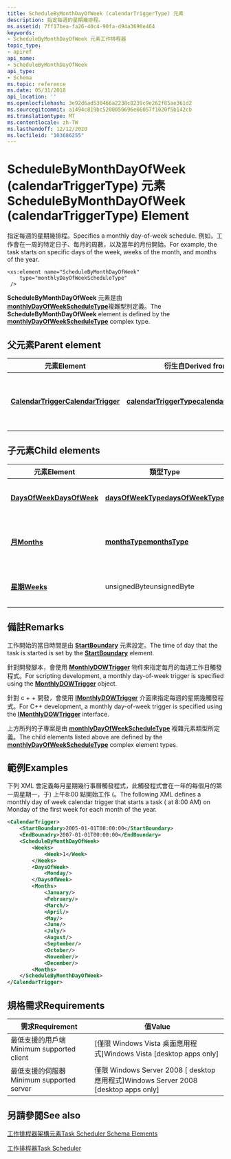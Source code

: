 ```yaml
---
title: ScheduleByMonthDayOfWeek (calendarTriggerType) 元素
description: 指定每週的星期幾排程。
ms.assetid: 7ff17bea-fa26-40c4-90fa-d94a3690e464
keywords:
- ScheduleByMonthDayOfWeek 元素工作排程器
topic_type:
- apiref
api_name:
- ScheduleByMonthDayOfWeek
api_type:
- Schema
ms.topic: reference
ms.date: 05/31/2018
api_location: ''
ms.openlocfilehash: 3e92d6ad530466a2238c8239c9e262f85ae361d2
ms.sourcegitcommit: a1494c819bc5200050696e66057f1020f5b142cb
ms.translationtype: MT
ms.contentlocale: zh-TW
ms.lasthandoff: 12/12/2020
ms.locfileid: "103686255"
---
```

# <a name="schedulebymonthdayofweek-calendartriggertype-element"></a><span data-ttu-id="e285f-104">ScheduleByMonthDayOfWeek (calendarTriggerType) 元素</span><span class="sxs-lookup"><span data-stu-id="e285f-104">ScheduleByMonthDayOfWeek (calendarTriggerType) Element</span></span>

<span data-ttu-id="e285f-105">指定每週的星期幾排程。</span><span class="sxs-lookup"><span data-stu-id="e285f-105">Specifies a monthly day-of-week schedule.</span></span> <span data-ttu-id="e285f-106">例如，工作會在一周的特定日子、每月的周數，以及當年的月份開始。</span><span class="sxs-lookup"><span data-stu-id="e285f-106">For example, the task starts on specific days of the week, weeks of the month, and months of the year.</span></span>

``` syntax
<xs:element name="ScheduleByMonthDayOfWeek"
    type="monthlyDayOfWeekScheduleType"
 />
```

<span data-ttu-id="e285f-107">**ScheduleByMonthDayOfWeek** 元素是由 [**monthlyDayOfWeekScheduleType**](taskschedulerschema-monthlydayofweekscheduletype-complextype.md)複雜型別定義。</span><span class="sxs-lookup"><span data-stu-id="e285f-107">The **ScheduleByMonthDayOfWeek** element is defined by the [**monthlyDayOfWeekScheduleType**](taskschedulerschema-monthlydayofweekscheduletype-complextype.md) complex type.</span></span>

## <a name="parent-element"></a><span data-ttu-id="e285f-108">父元素</span><span class="sxs-lookup"><span data-stu-id="e285f-108">Parent element</span></span>



| <span data-ttu-id="e285f-109">元素</span><span class="sxs-lookup"><span data-stu-id="e285f-109">Element</span></span>                                                                             | <span data-ttu-id="e285f-110">衍生自</span><span class="sxs-lookup"><span data-stu-id="e285f-110">Derived from</span></span>                                                                       | <span data-ttu-id="e285f-111">Description</span><span class="sxs-lookup"><span data-stu-id="e285f-111">Description</span></span>                                                                                |
|-------------------------------------------------------------------------------------|------------------------------------------------------------------------------------|--------------------------------------------------------------------------------------------|
| [<span data-ttu-id="e285f-112">**CalendarTrigger**</span><span class="sxs-lookup"><span data-stu-id="e285f-112">**CalendarTrigger**</span></span>](taskschedulerschema-calendartrigger-triggergroup-element.md) | [<span data-ttu-id="e285f-113">**calendarTriggerType**</span><span class="sxs-lookup"><span data-stu-id="e285f-113">**calendarTriggerType**</span></span>](taskschedulerschema-calendartriggertype-complextype.md) | <span data-ttu-id="e285f-114">指定每日、每週、每月或每週 (DOW) 觸發程式。</span><span class="sxs-lookup"><span data-stu-id="e285f-114">Specifies a daily, weekly, monthly, or a monthly day-of-the-week (DOW) trigger.</span></span><br/> |



## <a name="child-elements"></a><span data-ttu-id="e285f-115">子元素</span><span class="sxs-lookup"><span data-stu-id="e285f-115">Child elements</span></span>



| <span data-ttu-id="e285f-116">元素</span><span class="sxs-lookup"><span data-stu-id="e285f-116">Element</span></span>                                                                                   | <span data-ttu-id="e285f-117">類型</span><span class="sxs-lookup"><span data-stu-id="e285f-117">Type</span></span>                                                                     | <span data-ttu-id="e285f-118">Description</span><span class="sxs-lookup"><span data-stu-id="e285f-118">Description</span></span>                                                             |
|-------------------------------------------------------------------------------------------|--------------------------------------------------------------------------|-------------------------------------------------------------------------|
| [<span data-ttu-id="e285f-119">**DaysOfWeek**</span><span class="sxs-lookup"><span data-stu-id="e285f-119">**DaysOfWeek**</span></span>](taskschedulerschema-daysofweek-monthlydayofweekscheduletype-element.md) | [<span data-ttu-id="e285f-120">**daysOfWeekType**</span><span class="sxs-lookup"><span data-stu-id="e285f-120">**daysOfWeekType**</span></span>](taskschedulerschema-daysofweektype-complextype.md) | <span data-ttu-id="e285f-121">指定工作執行的星期幾。</span><span class="sxs-lookup"><span data-stu-id="e285f-121">Specifies the days of the week in which the task runs.</span></span><br/>       |
| [<span data-ttu-id="e285f-122">**月**</span><span class="sxs-lookup"><span data-stu-id="e285f-122">**Months**</span></span>](taskschedulerschema-months-monthlydayofweekscheduletype-element.md)         | [<span data-ttu-id="e285f-123">**monthsType**</span><span class="sxs-lookup"><span data-stu-id="e285f-123">**monthsType**</span></span>](taskschedulerschema-monthstype-complextype.md)         | <span data-ttu-id="e285f-124">指定執行工作的年份月份。</span><span class="sxs-lookup"><span data-stu-id="e285f-124">Specifies the months of the year during which the task runs.</span></span><br/> |
| [<span data-ttu-id="e285f-125">**星期**</span><span class="sxs-lookup"><span data-stu-id="e285f-125">**Weeks**</span></span>](taskschedulerschema-weeks-monthlydayofweekscheduletype-element.md)           | <span data-ttu-id="e285f-126">unsignedByte</span><span class="sxs-lookup"><span data-stu-id="e285f-126">unsignedByte</span></span>                                                             | <span data-ttu-id="e285f-127">指定排程中周之間的間隔。</span><span class="sxs-lookup"><span data-stu-id="e285f-127">Specifies the interval between the weeks in the schedule.</span></span><br/>    |



## <a name="remarks"></a><span data-ttu-id="e285f-128">備註</span><span class="sxs-lookup"><span data-stu-id="e285f-128">Remarks</span></span>

<span data-ttu-id="e285f-129">工作開始的當日時間是由 [**StartBoundary**](taskschedulerschema-startboundary-triggerbasetype-element.md) 元素設定。</span><span class="sxs-lookup"><span data-stu-id="e285f-129">The time of day that the task is started is set by the [**StartBoundary**](taskschedulerschema-startboundary-triggerbasetype-element.md) element.</span></span>

<span data-ttu-id="e285f-130">針對開發腳本，會使用 [**MonthlyDOWTrigger**](monthlydowtrigger.md) 物件來指定每月的每週工作日觸發程式。</span><span class="sxs-lookup"><span data-stu-id="e285f-130">For scripting development, a monthly day-of-week trigger is specified using the [**MonthlyDOWTrigger**](monthlydowtrigger.md) object.</span></span>

<span data-ttu-id="e285f-131">針對 c + + 開發，會使用 [**IMonthlyDOWTrigger**](/windows/desktop/api/taskschd/nn-taskschd-imonthlydowtrigger) 介面來指定每週的星期幾觸發程式。</span><span class="sxs-lookup"><span data-stu-id="e285f-131">For C++ development, a monthly day-of-week trigger is specified using the [**IMonthlyDOWTrigger**](/windows/desktop/api/taskschd/nn-taskschd-imonthlydowtrigger) interface.</span></span>

<span data-ttu-id="e285f-132">上方所列的子專案是由 [**monthlyDayOfWeekScheduleType**](taskschedulerschema-monthlydayofweekscheduletype-complextype.md) 複雜元素類型所定義。</span><span class="sxs-lookup"><span data-stu-id="e285f-132">The child elements listed above are defined by the [**monthlyDayOfWeekScheduleType**](taskschedulerschema-monthlydayofweekscheduletype-complextype.md) complex element types.</span></span>

## <a name="examples"></a><span data-ttu-id="e285f-133">範例</span><span class="sxs-lookup"><span data-stu-id="e285f-133">Examples</span></span>

<span data-ttu-id="e285f-134">下列 XML 會定義每月星期幾行事曆觸發程式，此觸發程式會在一年的每個月的第一周星期一，于) 上午8:00 點開始工作 (。</span><span class="sxs-lookup"><span data-stu-id="e285f-134">The following XML defines a monthly day of week calendar trigger that starts a task ( at 8:00 AM) on Monday of the first week for each month of the year.</span></span>


```XML
<CalendarTrigger>
    <StartBoundary>2005-01-01T08:00:00</StartBoundary>
    <EndBounadry>2007-01-01T00:00:00</EndBoundary>
    <ScheduleByMonthDayOfWeek>
        <Weeks>
            <Week>1</Week>
        </Weeks>
        <DaysOfWeek>
            <Monday/>
        </DaysOfWeek>
        <Months>
            <January/>
            <February/>
            <March/>
            <April/>
            <May/>
            <June/>
            <July/>
            <August/>
            <September/>
            <October/>
            <November/>
            <December/>
        <Months>
    </ScheduleByMonthDayOfWeek>
</CalendarTrigger>
```



## <a name="requirements"></a><span data-ttu-id="e285f-135">規格需求</span><span class="sxs-lookup"><span data-stu-id="e285f-135">Requirements</span></span>



| <span data-ttu-id="e285f-136">需求</span><span class="sxs-lookup"><span data-stu-id="e285f-136">Requirement</span></span> | <span data-ttu-id="e285f-137">值</span><span class="sxs-lookup"><span data-stu-id="e285f-137">Value</span></span> |
|-------------------------------------|------------------------------------------------------|
| <span data-ttu-id="e285f-138">最低支援的用戶端</span><span class="sxs-lookup"><span data-stu-id="e285f-138">Minimum supported client</span></span><br/> | <span data-ttu-id="e285f-139">\[僅限 Windows Vista 桌面應用程式\]</span><span class="sxs-lookup"><span data-stu-id="e285f-139">Windows Vista \[desktop apps only\]</span></span><br/>       |
| <span data-ttu-id="e285f-140">最低支援的伺服器</span><span class="sxs-lookup"><span data-stu-id="e285f-140">Minimum supported server</span></span><br/> | <span data-ttu-id="e285f-141">僅限 Windows Server 2008 \[ desktop 應用程式\]</span><span class="sxs-lookup"><span data-stu-id="e285f-141">Windows Server 2008 \[desktop apps only\]</span></span><br/> |



## <a name="see-also"></a><span data-ttu-id="e285f-142">另請參閱</span><span class="sxs-lookup"><span data-stu-id="e285f-142">See also</span></span>

<dl> <dt>

[<span data-ttu-id="e285f-143">工作排程器架構元素</span><span class="sxs-lookup"><span data-stu-id="e285f-143">Task Scheduler Schema Elements</span></span>](task-scheduler-schema-elements.md)
</dt> <dt>

[<span data-ttu-id="e285f-144">工作排程器</span><span class="sxs-lookup"><span data-stu-id="e285f-144">Task Scheduler</span></span>](task-scheduler-start-page.md)
</dt> </dl>

 

 





